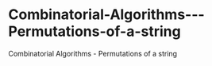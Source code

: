 # Combinatorial-Algorithms---Permutations-of-a-string
Combinatorial Algorithms - Permutations of a string

